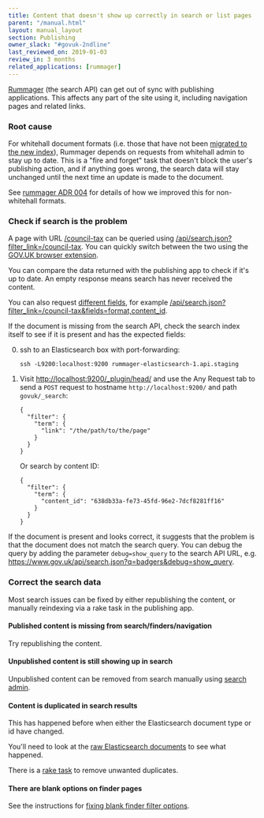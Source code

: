 ```yaml
---
title: Content that doesn't show up correctly in search or list pages
parent: "/manual.html"
layout: manual_layout
section: Publishing
owner_slack: "#govuk-2ndline"
last_reviewed_on: 2019-01-03
review_in: 3 months
related_applications: [rummager]
---
```


[Rummager](/apps/rummager.html) (the search API) can get out of sync with
publishing applications. This affects any part of the site using it, including
navigation pages and related links.

### Root cause

For whitehall document formats (i.e. those that have not been [migrated to the
new index](https://github.com/alphagov/rummager/blob/master/config/govuk_index/migrated_formats.yaml)),
Rummager depends on requests from whitehall admin to stay up to date. This is a
"fire and forget" task that doesn't block the user's publishing action, and if
anything goes wrong, the search data will stay unchanged until the next time an
update is made to the document.

See [rummager ADR 004](https://github.com/alphagov/rummager/blob/master/doc/arch/adr-004-transition-mainstream-to-publishing-api-index.md)
for details of how we improved this for non-whitehall formats.

### Check if search is the problem

A page with URL [/council-tax](https://www.gov.uk/council-tax) can be queried using [/api/search.json?filter_link=/council-tax](https://www.gov.uk/api/search.json?filter_link=/council-tax). You can quickly
switch between the two using the [GOV.UK browser extension](https://github.com/alphagov/govuk-browser-extension).

You can compare the data returned with the publishing app to check if it's up
to date. An empty response means search has never received the content.

You can also request [different fields](/apis/search/fields.html), for example
[/api/search.json?filter_link=/council-tax&fields=format,content_id](https://www.gov.uk/api/search.json?filter_link=/council-tax&fields=format,content_id).

If the document is missing from the search API, check the search index itself to
see if it is present and has the expected fields:

0. ssh to an Elasticsearch box with port-forwarding:

    ```
    ssh -L9200:localhost:9200 rummager-elasticsearch-1.api.staging
    ```

0. Visit [http://localhost:9200/_plugin/head/](http://localhost:9200/_plugin/head/) and use the Any Request tab to send a `POST` request to hostname `http://localhost:9200/` and path `govuk/_search`:

    ```
    {
      "filter": {
        "term": {
          "link": "/the/path/to/the/page"
        }
      }
    }
    ```

    Or search by content ID:

    ```
    {
      "filter": {
        "term": {
          "content_id": "638db33a-fe73-45fd-96e2-7dcf8281ff16"
        }
      }
    }
    ```

If the document is present and looks correct, it suggests that the problem is
that the document does not match the search query. You can debug the query by
adding the parameter `debug=show_query` to the search API URL, e.g.
<https://www.gov.uk/api/search.json?q=badgers&debug=show_query>.

### Correct the search data

Most search issues can be fixed by either republishing the content, or manually
reindexing via a rake task in the publishing app.

#### Published content is missing from search/finders/navigation

Try republishing the content.

#### Unpublished content is still showing up in search

Unpublished content can be removed from search manually using [search admin](https://search-admin.publishing.service.gov.uk/).

#### Content is duplicated in search results

This has happened before when either the Elasticsearch document type or id
have changed.

You'll need to look at the [raw Elasticsearch documents](https://docs.publishing.service.gov.uk/manual/alerts/elasticsearch-cluster-health.html#view-a-live-dashboard) to see what happened.

There is a [rake task](https://github.com/alphagov/rummager/blob/master/lib/tasks/delete.rake)
to remove unwanted duplicates.

#### There are blank options on finder pages

See the instructions for [fixing blank finder filter options](fix-blank-finder-filter-options.html).
